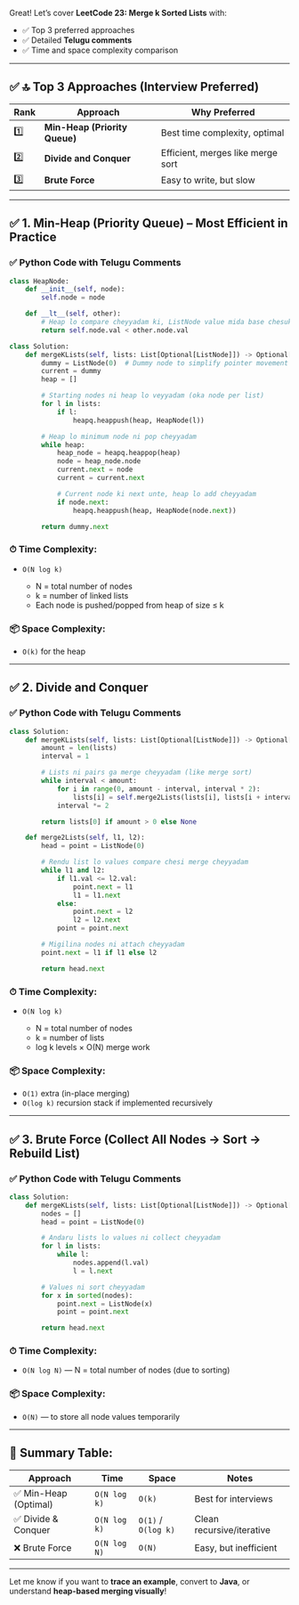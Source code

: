 Great! Let’s cover **LeetCode 23: Merge k Sorted Lists** with:

* ✅ Top 3 preferred approaches
* ✅ Detailed **Telugu comments**
* ✅ Time and space complexity comparison

---

## ✅ 🔝 Top 3 Approaches (Interview Preferred)

| Rank | Approach                      | Why Preferred                     |
| ---- | ----------------------------- | --------------------------------- |
| 1️⃣  | **Min-Heap (Priority Queue)** | Best time complexity, optimal     |
| 2️⃣  | **Divide and Conquer**        | Efficient, merges like merge sort |
| 3️⃣  | **Brute Force**               | Easy to write, but slow           |

---

## ✅ 1. Min-Heap (Priority Queue) – Most Efficient in Practice

### ✅ Python Code with Telugu Comments

```python
class HeapNode:
    def __init__(self, node):
        self.node = node

    def __lt__(self, other):
        # Heap lo compare cheyyadam ki, ListNode value mida base chesukuntam
        return self.node.val < other.node.val

class Solution:
    def mergeKLists(self, lists: List[Optional[ListNode]]) -> Optional[ListNode]:
        dummy = ListNode(0)  # Dummy node to simplify pointer movement
        current = dummy
        heap = []

        # Starting nodes ni heap lo veyyadam (oka node per list)
        for l in lists:
            if l:
                heapq.heappush(heap, HeapNode(l))

        # Heap lo minimum node ni pop cheyyadam
        while heap:
            heap_node = heapq.heappop(heap)
            node = heap_node.node
            current.next = node
            current = current.next

            # Current node ki next unte, heap lo add cheyyadam
            if node.next:
                heapq.heappush(heap, HeapNode(node.next))

        return dummy.next
```

### ⏱ Time Complexity:

* `O(N log k)`

  * N = total number of nodes
  * k = number of linked lists
  * Each node is pushed/popped from heap of size ≤ k

### 📦 Space Complexity:

* `O(k)` for the heap

---

## ✅ 2. Divide and Conquer

### ✅ Python Code with Telugu Comments

```python
class Solution:
    def mergeKLists(self, lists: List[Optional[ListNode]]) -> Optional[ListNode]:
        amount = len(lists)
        interval = 1

        # Lists ni pairs ga merge cheyyadam (like merge sort)
        while interval < amount:
            for i in range(0, amount - interval, interval * 2):
                lists[i] = self.merge2Lists(lists[i], lists[i + interval])
            interval *= 2

        return lists[0] if amount > 0 else None

    def merge2Lists(self, l1, l2):
        head = point = ListNode(0)

        # Rendu list lo values compare chesi merge cheyyadam
        while l1 and l2:
            if l1.val <= l2.val:
                point.next = l1
                l1 = l1.next
            else:
                point.next = l2
                l2 = l2.next
            point = point.next

        # Migilina nodes ni attach cheyyadam
        point.next = l1 if l1 else l2

        return head.next
```

### ⏱ Time Complexity:

* `O(N log k)`

  * N = total number of nodes
  * k = number of lists
  * log k levels × O(N) merge work

### 📦 Space Complexity:

* `O(1)` extra (in-place merging)
* `O(log k)` recursion stack if implemented recursively

---

## ✅ 3. Brute Force (Collect All Nodes → Sort → Rebuild List)

### ✅ Python Code with Telugu Comments

```python
class Solution:
    def mergeKLists(self, lists: List[Optional[ListNode]]) -> Optional[ListNode]:
        nodes = []
        head = point = ListNode(0)

        # Andaru lists lo values ni collect cheyyadam
        for l in lists:
            while l:
                nodes.append(l.val)
                l = l.next

        # Values ni sort cheyyadam
        for x in sorted(nodes):
            point.next = ListNode(x)
            point = point.next

        return head.next
```

### ⏱ Time Complexity:

* `O(N log N)` — N = total number of nodes (due to sorting)

### 📦 Space Complexity:

* `O(N)` — to store all node values temporarily

---

## 🏁 Summary Table:

| Approach             | Time         | Space               | Notes                     |
| -------------------- | ------------ | ------------------- | ------------------------- |
| ✅ Min-Heap (Optimal) | `O(N log k)` | `O(k)`              | Best for interviews       |
| ✅ Divide & Conquer   | `O(N log k)` | `O(1)` / `O(log k)` | Clean recursive/iterative |
| ❌ Brute Force        | `O(N log N)` | `O(N)`              | Easy, but inefficient     |

---

Let me know if you want to **trace an example**, convert to **Java**, or understand **heap-based merging visually**!
